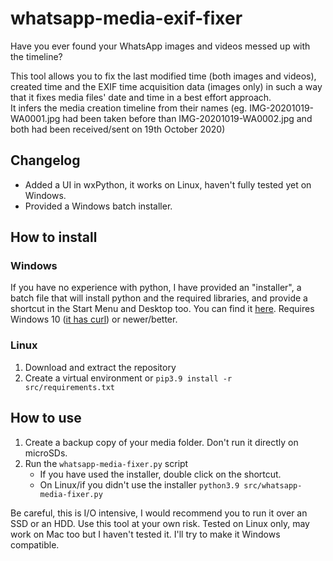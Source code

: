 # whatsapp-media-exif-fixer
Have you ever found your WhatsApp images and videos messed up with the timeline? 


This tool allows you to fix the last modified time (both images and videos), created time and the EXIF time acquisition data (images only) in such a way that it fixes media files' date and time in a best effort approach.<br>
It infers the media creation timeline from their names (eg. IMG-20201019-WA0001.jpg had been taken before than IMG-20201019-WA0002.jpg and both had been received/sent on 19th October 2020)<br>

## Changelog
 - Added a UI in wxPython, it works on Linux, haven't fully tested yet on Windows.
 - Provided a Windows batch installer.

## How to install
### Windows

If you have no experience with python, I have provided an "installer", a batch file that will install python and the required libraries, and provide a shortcut in the Start Menu and Desktop too. You can find it [here](https://github.com/Focshole/whatsapp-media-exif-fixer/blob/main/installers/win64/install.bat). Requires Windows 10 ([it has curl](https://devblogs.microsoft.com/commandline/windows10v1803#tar-and-curl-with-windows-10)) or newer/better.

### Linux
 1. Download and extract the repository
 2. Create a virtual environment or ```pip3.9 install -r src/requirements.txt```<br>

## How to use
 1. Create a backup copy of your media folder. Don't run it directly on microSDs.<br>
 2. Run the ```whatsapp-media-fixer.py``` script
    - If you have used the installer, double click on the shortcut. 
    - On Linux/if you didn't use the installer ```python3.9 src/whatsapp-media-fixer.py```

Be careful, this is I/O intensive, I would recommend you to run it over an SSD or an HDD. Use this tool at your own risk.
Tested on Linux only, may work on Mac too but I haven't tested it. I'll try to make it Windows compatible.
